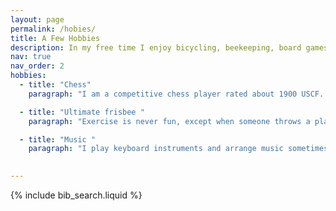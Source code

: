 ```yaml
---
layout: page
permalink: /hobies/
title: A Few Hobbies
description: In my free time I enjoy bicycling, beekeeping, board games, stargazing, Super Smash Brothers, cooking, and ballroom dance. But I couldn't find pictures for those so here's some other stuff.
nav: true
nav_order: 2
hobbies:
  - title: "Chess"
    paragraph: "I am a competitive chess player rated about 1900 USCF. In 2016 I placed second in the Virginia college state championship. If you'd like to play, send me a challenge! "

  - title: "Ultimate frisbee "
    paragraph: "Exercise is never fun, except when someone throws a plastic disc and you're supposed to run and catch it. Sometimes people tell me to play real sports instead, like golf."

  - title: "Music "
    paragraph: "I play keyboard instruments and arrange music sometimes. Eventually I'll post a video of myself here, but for now, here's some guy from youtube."

  
---
```


<!-- _pages/publications.md -->


{% include bib_search.liquid %}



